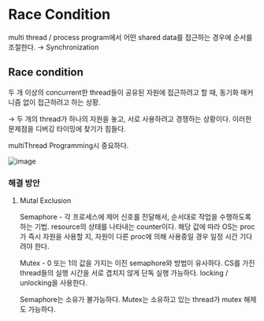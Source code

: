 # Race Condition



multi thread / process program에서 어떤 shared data를 접근하는 경우에 순서를 조절한다. → Synchronization



## Race condition

두 개 이상의 concurrent한 thread들이 공유된 자원에 접근하려고 할 때, 동기화 매커니즘 없이 접근하려고 하는 상황.

→ 두 개의 thread가 하나의 자원을 놓고, 서로 사용하려고 경쟁하는 상황이다. 이러한 문제점을 디버깅 타이밍에 찾기가 힘들다.

multiThread Programming시 중요하다.



![image](https://user-images.githubusercontent.com/46887352/98632592-24bc8080-2363-11eb-8a37-e523b447e0f9.png)



### 해결 방안

1. Mutal Exclusion

   Semaphore - 각 프로세스에 제어 신호를 전달해서, 순서대로 작업을 수행하도록 하는 기법. resource의 상태를 나타내는 counter이다. 해당 값에 따라 OS는 proc가 즉시 자원을 사용할 지, 자원이 다른 proc에 의해 사용중일 경우 일정 시간 기다려야 한다.

   Mutex - 0 또는 1의 값을 가지는 이진 semaphore와 방법이 유사하다. CS를 가진 thread들의 실행 시간을 서로 겹치지 않게 단독 실행 가능하다. locking / unlocking을 사용한다.

   Semaphore는 소유가 불가능하다. Mutex는 소유하고 있는 thread가 mutex 해제도 가능하다.

   